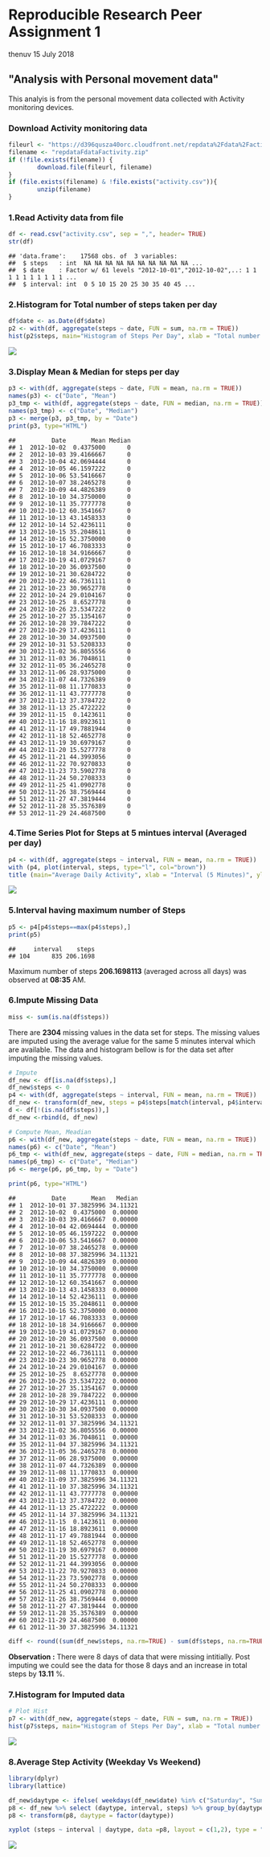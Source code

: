 Reproducible Research Peer Assignment 1
================
thenuv
15 July 2018

"Analysis with Personal movement data"
--------------------------------------

This analyis is from the personal movement data collected with Activity monitoring devices.

### Download Activity monitoring data

``` r
fileurl <- "https://d396qusza40orc.cloudfront.net/repdata%2Fdata%2Factivity.zip"
filename <- "repdataFdataFactivity.zip"
if (!file.exists(filename)) {
        download.file(fileurl, filename)
}
if (file.exists(filename) & !file.exists("activity.csv")){
        unzip(filename)
}
```

### 1.Read Activity data from file

``` r
df <- read.csv("activity.csv", sep = ",", header= TRUE)
str(df)
```

    ## 'data.frame':    17568 obs. of  3 variables:
    ##  $ steps   : int  NA NA NA NA NA NA NA NA NA NA ...
    ##  $ date    : Factor w/ 61 levels "2012-10-01","2012-10-02",..: 1 1 1 1 1 1 1 1 1 1 ...
    ##  $ interval: int  0 5 10 15 20 25 30 35 40 45 ...

### 2.Histogram for Total number of steps taken per day

``` r
df$date <- as.Date(df$date)
p2 <- with(df, aggregate(steps ~ date, FUN = sum, na.rm = TRUE))
hist(p2$steps, main="Histogram of Steps Per Day", xlab = "Total number of Steps per day", col = "steelblue")
```

![](PA1_template_files/figure-markdown_github/Histogram-1.png)

### 3.Display Mean & Median for steps per day

``` r
p3 <- with(df, aggregate(steps ~ date, FUN = mean, na.rm = TRUE))
names(p3) <- c("Date", "Mean")
p3_tmp <- with(df, aggregate(steps ~ date, FUN = median, na.rm = TRUE))
names(p3_tmp) <- c("Date", "Median")
p3 <- merge(p3, p3_tmp, by = "Date")
print(p3, type="HTML")
```

    ##          Date       Mean Median
    ## 1  2012-10-02  0.4375000      0
    ## 2  2012-10-03 39.4166667      0
    ## 3  2012-10-04 42.0694444      0
    ## 4  2012-10-05 46.1597222      0
    ## 5  2012-10-06 53.5416667      0
    ## 6  2012-10-07 38.2465278      0
    ## 7  2012-10-09 44.4826389      0
    ## 8  2012-10-10 34.3750000      0
    ## 9  2012-10-11 35.7777778      0
    ## 10 2012-10-12 60.3541667      0
    ## 11 2012-10-13 43.1458333      0
    ## 12 2012-10-14 52.4236111      0
    ## 13 2012-10-15 35.2048611      0
    ## 14 2012-10-16 52.3750000      0
    ## 15 2012-10-17 46.7083333      0
    ## 16 2012-10-18 34.9166667      0
    ## 17 2012-10-19 41.0729167      0
    ## 18 2012-10-20 36.0937500      0
    ## 19 2012-10-21 30.6284722      0
    ## 20 2012-10-22 46.7361111      0
    ## 21 2012-10-23 30.9652778      0
    ## 22 2012-10-24 29.0104167      0
    ## 23 2012-10-25  8.6527778      0
    ## 24 2012-10-26 23.5347222      0
    ## 25 2012-10-27 35.1354167      0
    ## 26 2012-10-28 39.7847222      0
    ## 27 2012-10-29 17.4236111      0
    ## 28 2012-10-30 34.0937500      0
    ## 29 2012-10-31 53.5208333      0
    ## 30 2012-11-02 36.8055556      0
    ## 31 2012-11-03 36.7048611      0
    ## 32 2012-11-05 36.2465278      0
    ## 33 2012-11-06 28.9375000      0
    ## 34 2012-11-07 44.7326389      0
    ## 35 2012-11-08 11.1770833      0
    ## 36 2012-11-11 43.7777778      0
    ## 37 2012-11-12 37.3784722      0
    ## 38 2012-11-13 25.4722222      0
    ## 39 2012-11-15  0.1423611      0
    ## 40 2012-11-16 18.8923611      0
    ## 41 2012-11-17 49.7881944      0
    ## 42 2012-11-18 52.4652778      0
    ## 43 2012-11-19 30.6979167      0
    ## 44 2012-11-20 15.5277778      0
    ## 45 2012-11-21 44.3993056      0
    ## 46 2012-11-22 70.9270833      0
    ## 47 2012-11-23 73.5902778      0
    ## 48 2012-11-24 50.2708333      0
    ## 49 2012-11-25 41.0902778      0
    ## 50 2012-11-26 38.7569444      0
    ## 51 2012-11-27 47.3819444      0
    ## 52 2012-11-28 35.3576389      0
    ## 53 2012-11-29 24.4687500      0

### 4.Time Series Plot for Steps at 5 mintues interval (Averaged per day)

``` r
p4 <- with(df, aggregate(steps ~ interval, FUN = mean, na.rm = TRUE))
with (p4, plot(interval, steps, type="l", col="brown"))
title (main="Average Daily Activity", xlab = "Interval (5 Minutes)", ylab = "Steps")
```

![](PA1_template_files/figure-markdown_github/Timeseries%20Plot-1.png)

### 5.Interval having maximum number of Steps

``` r
p5 <- p4[p4$steps==max(p4$steps),]
print(p5)
```

    ##     interval    steps
    ## 104      835 206.1698

Maximum number of steps **206.1698113** (averaged across all days) was observed at **08:35** AM.

### 6.Impute Missing Data

``` r
miss <- sum(is.na(df$steps))
```

There are **2304** missing values in the data set for steps. The missing values are imputed using the average value for the same 5 minutes interval which are available. The data and histogram bellow is for the data set after imputing the missing values.

``` r
# Impute
df_new <- df[is.na(df$steps),]
df_new$steps <- 0
p4 <- with(df, aggregate(steps ~ interval, FUN = mean, na.rm = TRUE))
df_new <- transform(df_new, steps = p4$steps[match(interval, p4$interval)])
d <- df[!(is.na(df$steps)),]
df_new <-rbind(d, df_new)

# Compute Mean, Meadian
p6 <- with(df_new, aggregate(steps ~ date, FUN = mean, na.rm = TRUE))
names(p6) <- c("Date", "Mean")
p6_tmp <- with(df_new, aggregate(steps ~ date, FUN = median, na.rm = TRUE))
names(p6_tmp) <- c("Date", "Median")
p6 <- merge(p6, p6_tmp, by = "Date")

print(p6, type="HTML")
```

    ##          Date       Mean   Median
    ## 1  2012-10-01 37.3825996 34.11321
    ## 2  2012-10-02  0.4375000  0.00000
    ## 3  2012-10-03 39.4166667  0.00000
    ## 4  2012-10-04 42.0694444  0.00000
    ## 5  2012-10-05 46.1597222  0.00000
    ## 6  2012-10-06 53.5416667  0.00000
    ## 7  2012-10-07 38.2465278  0.00000
    ## 8  2012-10-08 37.3825996 34.11321
    ## 9  2012-10-09 44.4826389  0.00000
    ## 10 2012-10-10 34.3750000  0.00000
    ## 11 2012-10-11 35.7777778  0.00000
    ## 12 2012-10-12 60.3541667  0.00000
    ## 13 2012-10-13 43.1458333  0.00000
    ## 14 2012-10-14 52.4236111  0.00000
    ## 15 2012-10-15 35.2048611  0.00000
    ## 16 2012-10-16 52.3750000  0.00000
    ## 17 2012-10-17 46.7083333  0.00000
    ## 18 2012-10-18 34.9166667  0.00000
    ## 19 2012-10-19 41.0729167  0.00000
    ## 20 2012-10-20 36.0937500  0.00000
    ## 21 2012-10-21 30.6284722  0.00000
    ## 22 2012-10-22 46.7361111  0.00000
    ## 23 2012-10-23 30.9652778  0.00000
    ## 24 2012-10-24 29.0104167  0.00000
    ## 25 2012-10-25  8.6527778  0.00000
    ## 26 2012-10-26 23.5347222  0.00000
    ## 27 2012-10-27 35.1354167  0.00000
    ## 28 2012-10-28 39.7847222  0.00000
    ## 29 2012-10-29 17.4236111  0.00000
    ## 30 2012-10-30 34.0937500  0.00000
    ## 31 2012-10-31 53.5208333  0.00000
    ## 32 2012-11-01 37.3825996 34.11321
    ## 33 2012-11-02 36.8055556  0.00000
    ## 34 2012-11-03 36.7048611  0.00000
    ## 35 2012-11-04 37.3825996 34.11321
    ## 36 2012-11-05 36.2465278  0.00000
    ## 37 2012-11-06 28.9375000  0.00000
    ## 38 2012-11-07 44.7326389  0.00000
    ## 39 2012-11-08 11.1770833  0.00000
    ## 40 2012-11-09 37.3825996 34.11321
    ## 41 2012-11-10 37.3825996 34.11321
    ## 42 2012-11-11 43.7777778  0.00000
    ## 43 2012-11-12 37.3784722  0.00000
    ## 44 2012-11-13 25.4722222  0.00000
    ## 45 2012-11-14 37.3825996 34.11321
    ## 46 2012-11-15  0.1423611  0.00000
    ## 47 2012-11-16 18.8923611  0.00000
    ## 48 2012-11-17 49.7881944  0.00000
    ## 49 2012-11-18 52.4652778  0.00000
    ## 50 2012-11-19 30.6979167  0.00000
    ## 51 2012-11-20 15.5277778  0.00000
    ## 52 2012-11-21 44.3993056  0.00000
    ## 53 2012-11-22 70.9270833  0.00000
    ## 54 2012-11-23 73.5902778  0.00000
    ## 55 2012-11-24 50.2708333  0.00000
    ## 56 2012-11-25 41.0902778  0.00000
    ## 57 2012-11-26 38.7569444  0.00000
    ## 58 2012-11-27 47.3819444  0.00000
    ## 59 2012-11-28 35.3576389  0.00000
    ## 60 2012-11-29 24.4687500  0.00000
    ## 61 2012-11-30 37.3825996 34.11321

``` r
diff <- round((sum(df_new$steps, na.rm=TRUE) - sum(df$steps, na.rm=TRUE)) / sum(df_new$steps, na.rm=TRUE) * 100, 2)
```

**Observation :** There were 8 days of data that were missing intitially. Post imputing we could see the data for those 8 days and an increase in total steps by **13.11** %.

### 7.Histogram for Imputed data

``` r
# Plot Hist
p7 <- with(df_new, aggregate(steps ~ date, FUN = sum, na.rm = TRUE))
hist(p7$steps, main="Histogram of Steps Per Day", xlab = "Total number of Steps per day (Imputed)", col = "tan")
```

![](PA1_template_files/figure-markdown_github/Hist%20Imputed-1.png)

### 8.Average Step Activity (Weekday Vs Weekend)

``` r
library(dplyr)
library(lattice)

df_new$daytype <- ifelse( weekdays(df_new$date) %in% c("Saturday", "Sunday") , "Weekend", "Weekday")
p8 <- df_new %>% select (daytype, interval, steps) %>% group_by(daytype, interval) %>% summarize ("steps" = mean(steps))
p8 <- transform(p8, daytype = factor(daytype))

xyplot (steps ~ interval | daytype, data =p8, layout = c(1,2), type = "l", xlab="Interval", ylab="Number of Steps", col="red")
```

![](PA1_template_files/figure-markdown_github/Weekday%20Weekend%20Step%20Activity-1.png)
